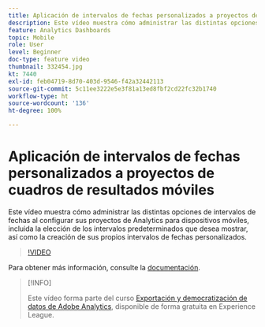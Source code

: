 ```yaml
---
title: Aplicación de intervalos de fechas personalizados a proyectos de cuadros de resultados móviles
description: Este vídeo muestra cómo administrar las distintas opciones de intervalos de fechas al configurar sus proyectos de Analytics para dispositivos móviles, incluida la elección de los intervalos predeterminados que desea mostrar, así como la creación de sus propios intervalos de fechas personalizados.
feature: Analytics Dashboards
topic: Mobile
role: User
level: Beginner
doc-type: feature video
thumbnail: 332454.jpg
kt: 7440
exl-id: feb04719-8d70-403d-9546-f42a32442113
source-git-commit: 5c11ee3222e5e3f81a13ed8fbf2cd22fc32b1740
workflow-type: ht
source-wordcount: '136'
ht-degree: 100%

---
```


# Aplicación de intervalos de fechas personalizados a proyectos de cuadros de resultados móviles

Este vídeo muestra cómo administrar las distintas opciones de intervalos de fechas al configurar sus proyectos de Analytics para dispositivos móviles, incluida la elección de los intervalos predeterminados que desea mostrar, así como la creación de sus propios intervalos de fechas personalizados.

>[!VIDEO](https://video.tv.adobe.com/v/332454/?quality=12&learn=on)

Para obtener más información, consulte la [documentación](https://experienceleague.adobe.com/docs/analytics/analyze/mobapp/curator.html?lang=es).

>[!INFO]
>
> Este vídeo forma parte del curso [Exportación y democratización de datos de Adobe Analytics](https://experienceleague.adobe.com/?recommended=Analytics-A-1-2022.1.democratizing&amp;lang=es), disponible de forma gratuita en Experience League.